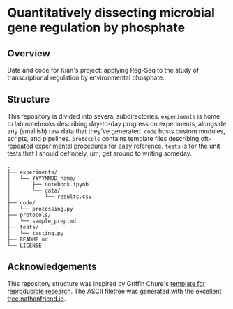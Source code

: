 # Quantitatively dissecting microbial gene regulation by phosphate

## Overview

Data and code for Kian's project: applying Reg-Seq to the study of transcriptional regulation by environmental phosphate.

## Structure

This repository is divided into several subdirectories. `experiments` is home to lab notebooks describing day-to-day progress on experiments, alongside any (smallish) raw data that they've generated. `code` hosts custom modules, scripts, and pipelines. `protocols` contains template files describing oft-repeated experimental procedures for easy reference. `tests` is for the unit tests that I should definitely, um, get around to writing someday.

```
.
├── experiments/
│   └── YYYYMMDD_name/
│       ├── notebook.ipynb
│       └── data/
│           └── results.csv
├── code/
│   └── processing.py
├── protocols/
│   └── sample_prep.md
├── tests/
│   └── testing.py
├── README.md
└── LICENSE
```

## Acknowledgements
This repository structure was inspired by Griffin Chure's [template for reproducible research](https://github.com/gchure/reproducible_research). The ASCII filetree was generated with the excellent [tree.nathanfriend.io](https://tree.nathanfriend.io).
